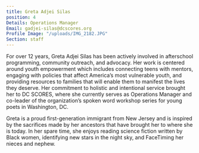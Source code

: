 ```yaml
---
title: Greta Adjei Silas
position: 4
Details: Operations Manager
Email: gadjei-silas@dcscores.org
Profile Image: "/uploads/IMG_2182.JPG"
Section: staff
---
```


For over 12 years, Greta Adjei Silas has been actively involved in afterschool programming, community outreach, and advocacy. Her work is centered around youth empowerment which includes connecting teens with mentors, engaging with policies that affect America’s most vulnerable youth, and providing resources to families that will enable them to manifest the lives they deserve. Her commitment to holistic and intentional service brought her to DC SCORES, where she currently serves as Operations Manager and co-leader of the organization’s spoken word workshop series for young poets in Washington, DC.

Greta is a proud first-generation immigrant from New Jersey and is inspired by the sacrifices made by her ancestors that have brought her to where she is today. In her spare time, she enjoys reading science fiction written by Black women, identifying new stars in the night sky, and FaceTiming her nieces and nephew.